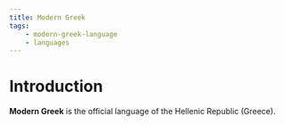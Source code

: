 ```yaml
---
title: Modern Greek
tags:
    - modern-greek-language
    - languages
---
```


# Introduction

**Modern Greek** is the official language of the Hellenic Republic (Greece).